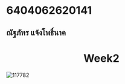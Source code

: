 # 6404062620141
## ณัฐภัทร แจ้งโพธิ์นาค
 
<h1 align="center">Week2</h1>

![117782](https://github.com/user-attachments/assets/b2243b0a-8a23-42c5-be72-94b299d93ca7)
